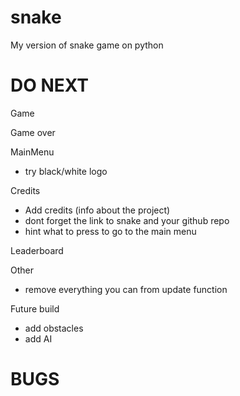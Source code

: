 # snake
My version of snake game on python

# DO NEXT
Game


Game over


MainMenu
- try black/white logo

Credits
- Add credits (info about the project)
- dont forget the link to snake and your github repo
- hint what to press to go to the main menu

Leaderboard

Other

- remove everything you can from update function

Future build
- add obstacles
- add AI

# BUGS





